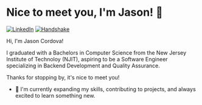 # Nice to meet you, I'm Jason! 👋
[![LinkedIn](https://img.shields.io/badge/LinkedIn-0a66c2)](https://www.linkedin.com/in/jason-cordova/)
[![Handshake](https://img.shields.io/badge/Handshake-cdf687?logo=handshake&logoColor=%23000)](https://app.joinhandshake.com/profiles/nesg7w)

Hi, I'm Jason Cordova! 

I graduated with a Bachelors in Computer Science from the New Jersey Institute of Technoloy (NJIT), aspiring to be a Software Engineer specializing in Backend Development and Quality Assurance.

Thanks for stopping by, it's nice to meet you!

- 🌱 I'm currently expanding my skills, contributing to projects, and always excited to learn something new.
